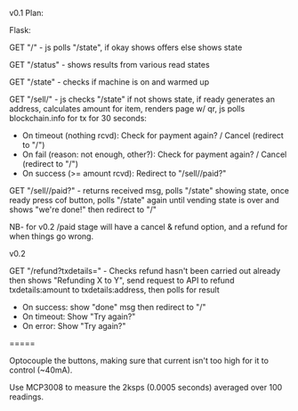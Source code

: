 v0.1 Plan: 

Flask: 

GET "/" - js polls "/state", if okay shows offers else shows state

GET "/status" - shows results from various read states

GET "/state" - checks if machine is on and warmed up

GET "/sell/<offer>" - js checks "/state" if not shows state, if ready generates an address, calculates amount for item, renders page w/ qr, js polls blockchain.info for tx for 30 seconds: 

  - On timeout (nothing rcvd): Check for payment again? / Cancel (redirect to "/")
  - On fail (reason: not enough, other?): Check for payment again? / Cancel (redirect to "/")
  - On success (>= amount rcvd): Redirect to "/sell/<offer>/paid?<txparams>"

GET "/sell/<offer>/paid?<txparams>" - returns received msg, polls "/state" showing state, once ready press cof button, polls "/state" again until vending state is over and shows "we're done!" then redirect to "/"

NB- for v0.2 /paid stage will have a cancel & refund option, and a refund for when things go wrong.

v0.2

GET "/refund?txdetails=<txdetails>" - Checks refund hasn't been carried out already then shows "Refunding X to Y", send request to API to refund txdetails:amount to txdetails:address, then polls for result

  - On success: show "done" msg then redirect to "/"
  - On timeout: Show "Try again?"
  - On error: Show "Try again?"

=====

Optocouple the buttons, making sure that current isn't too high for it to control (~40mA).

Use MCP3008 to measure the 2ksps (0.0005 seconds) averaged over 100 readings.
